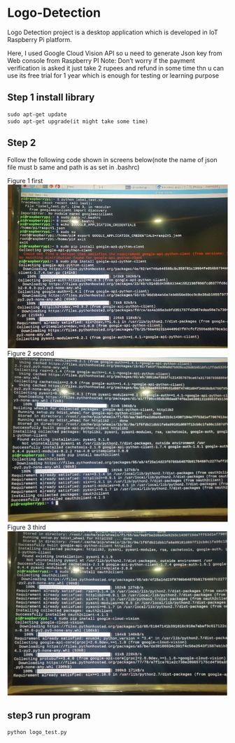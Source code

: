 # Logo-Detection
Logo Detection project is a desktop application which is developed in IoT Raspberry Pi platform.

Here, I used Google Cloud Vision API so u need to generate Json key from Web console from Raspberry PI
Note:
	Don’t worry if the payment verification is asked it just take 2 rupees and refund in some time
thn u can use its free trial for 1 year which is enough for testing or learning purpose 

## Step 1 install library 
	sudo apt-get update
	sudo apt-get upgrade(it might take some time) 
## Step 2
  Follow the following code shown in screens below(note the name of json file must b same and path is as set in .bashrc)
 
Figure 1 first
   ![](Figures/fig1.png)	 
Figure 2 second
   ![](Figures/fig2.png)
Figure 3 third
   ![](Figures/fig3.png)
## step3 run program
	python logo_test.py
	
